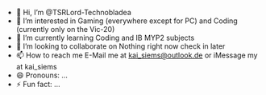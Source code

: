 - 👋 Hi, I’m @TSRLord-Technobladea
- 👀 I’m interested in Gaming (everywhere except for PC) and Coding (currently only on the Vic-20)
- 🌱 I’m currently learning Coding and IB MYP2 subjects
- 💞️ I’m looking to collaborate on Nothing right now check in later
- 📫 How to reach me E-Mail me at kai_siems@outlook.de or iMessage my at kai_siems
- 😄 Pronouns: ...
- ⚡ Fun fact: ...

<!---
TSRLord-Technobladea/TSRLord-Technobladea is a ✨ special ✨ repository because its `README.md` (this file) appears on your GitHub profile.
You can click the Preview link to take a look at your changes.
--->
